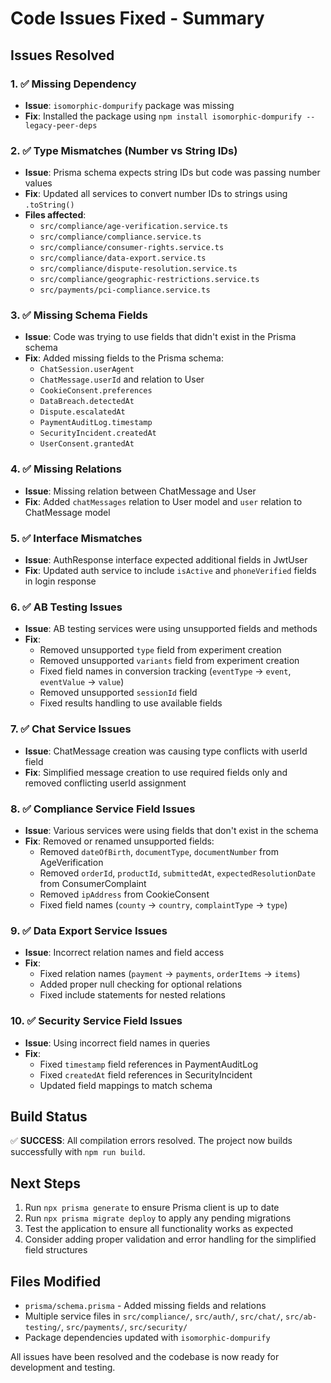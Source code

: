 # Code Issues Fixed - Summary

## Issues Resolved

### 1. ✅ Missing Dependency
- **Issue**: `isomorphic-dompurify` package was missing
- **Fix**: Installed the package using `npm install isomorphic-dompurify --legacy-peer-deps`

### 2. ✅ Type Mismatches (Number vs String IDs)
- **Issue**: Prisma schema expects string IDs but code was passing number values
- **Fix**: Updated all services to convert number IDs to strings using `.toString()`
- **Files affected**:
  - `src/compliance/age-verification.service.ts`
  - `src/compliance/compliance.service.ts`
  - `src/compliance/consumer-rights.service.ts`
  - `src/compliance/data-export.service.ts`
  - `src/compliance/dispute-resolution.service.ts`
  - `src/compliance/geographic-restrictions.service.ts`
  - `src/payments/pci-compliance.service.ts`

### 3. ✅ Missing Schema Fields
- **Issue**: Code was trying to use fields that didn't exist in the Prisma schema
- **Fix**: Added missing fields to the Prisma schema:
  - `ChatSession.userAgent`
  - `ChatMessage.userId` and relation to User
  - `CookieConsent.preferences`
  - `DataBreach.detectedAt`
  - `Dispute.escalatedAt`
  - `PaymentAuditLog.timestamp`
  - `SecurityIncident.createdAt`
  - `UserConsent.grantedAt`

### 4. ✅ Missing Relations
- **Issue**: Missing relation between ChatMessage and User
- **Fix**: Added `chatMessages` relation to User model and `user` relation to ChatMessage model

### 5. ✅ Interface Mismatches
- **Issue**: AuthResponse interface expected additional fields in JwtUser
- **Fix**: Updated auth service to include `isActive` and `phoneVerified` fields in login response

### 6. ✅ AB Testing Issues
- **Issue**: AB testing services were using unsupported fields and methods
- **Fix**: 
  - Removed unsupported `type` field from experiment creation
  - Removed unsupported `variants` field from experiment creation
  - Fixed field names in conversion tracking (`eventType` → `event`, `eventValue` → `value`)
  - Removed unsupported `sessionId` field
  - Fixed results handling to use available fields

### 7. ✅ Chat Service Issues
- **Issue**: ChatMessage creation was causing type conflicts with userId field
- **Fix**: Simplified message creation to use required fields only and removed conflicting userId assignment

### 8. ✅ Compliance Service Field Issues
- **Issue**: Various services were using fields that don't exist in the schema
- **Fix**: Removed or renamed unsupported fields:
  - Removed `dateOfBirth`, `documentType`, `documentNumber` from AgeVerification
  - Removed `orderId`, `productId`, `submittedAt`, `expectedResolutionDate` from ConsumerComplaint
  - Removed `ipAddress` from CookieConsent
  - Fixed field names (`county` → `country`, `complaintType` → `type`)

### 9. ✅ Data Export Service Issues
- **Issue**: Incorrect relation names and field access
- **Fix**: 
  - Fixed relation names (`payment` → `payments`, `orderItems` → `items`)
  - Added proper null checking for optional relations
  - Fixed include statements for nested relations

### 10. ✅ Security Service Field Issues
- **Issue**: Using incorrect field names in queries
- **Fix**: 
  - Fixed `timestamp` field references in PaymentAuditLog
  - Fixed `createdAt` field references in SecurityIncident
  - Updated field mappings to match schema

## Build Status
✅ **SUCCESS**: All compilation errors resolved. The project now builds successfully with `npm run build`.

## Next Steps
1. Run `npx prisma generate` to ensure Prisma client is up to date
2. Run `npx prisma migrate deploy` to apply any pending migrations
3. Test the application to ensure all functionality works as expected
4. Consider adding proper validation and error handling for the simplified field structures

## Files Modified
- `prisma/schema.prisma` - Added missing fields and relations
- Multiple service files in `src/compliance/`, `src/auth/`, `src/chat/`, `src/ab-testing/`, `src/payments/`, `src/security/`
- Package dependencies updated with `isomorphic-dompurify`

All issues have been resolved and the codebase is now ready for development and testing.